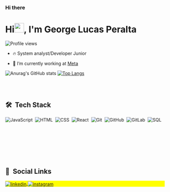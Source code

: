
 
 ### Hi there<h1 align="left">Hi<img src="https://raw.githubusercontent.com/kaueMarques/kaueMarques/master/hi.gif" height="30px" width="30px">, I'm George Lucas Peralta 
 
 <p align="left"> <img src="https://komarev.com/ghpvc/?username=GeorgePerlta&color=orange" alt="Profile views" /> </p>

- 🔥   System analyst/Developer Junior

- 🔭 I’m currently working at  [ Meta ](https://www.meta.com.br/)
 
 ![Anurag's GitHub stats](https://github-readme-stats.vercel.app/api?username=GeorgePeralta&hide=contribs&count_private=true&show_icons=true&theme=dark)
 [![Top Langs](https://github-readme-stats.vercel.app/api/top-langs/?username=GeorgePeralta&layout=compact&theme=dark)](https://github.com/anuraghazra/github-readme-stats)

<br>
<br>


## 🛠 &nbsp;Tech Stack

![JavaScript](https://img.shields.io/badge/-JavaScript-05122A?style=flat&logo=javascript)&nbsp;
![HTML](https://img.shields.io/badge/-HTML-05122A?style=flat&logo=HTML5)&nbsp;
![CSS](https://img.shields.io/badge/-CSS-05122A?style=flat&logo=CSS3&logoColor=1572B6)&nbsp;
![React](https://img.shields.io/badge/-React-05122A?style=flat&logo=react)&nbsp;
![Git](https://img.shields.io/badge/-Git-05122A?style=flat&logo=git)&nbsp;
![GitHub](https://img.shields.io/badge/-GitHub-05122A?style=flat&logo=github)&nbsp;
![GitLab](https://img.shields.io/badge/-GitLab-05122A?style=flat&logo=GitLab)&nbsp;
![SQL](https://img.shields.io/badge/-Microsoft%20SQL%20Server-05122A?style=flat&logo=MicrosoftSQLServer&logoColor=D32E0B)&nbsp;

 <br><br><br>

<br>
<br>

## 👨 &nbsp;Social Links

<p align="left" style="background:yellow">
<a href="https://linkedin.com/in/georgeperaltadias" {:target="_blank"}>
 <img align="center" src="https://img.shields.io/badge/-georgeperaltadias-05122A?style=flat&logo=linkedin" alt="linkedin"/>
</a>
<a href="https://instagram.com/operaltageorge" target="_blank">
 <img align="center" src="https://img.shields.io/badge/-operaltageorge-05122A?style=flat&logo=instagram" alt="instagram"/>
</a>
</p>


<!--
**GeorgePeralta/GeorgePeralta** is a ✨ _special_ ✨ repository because its `README.md` (this file) appears on your GitHub profile.

Card models https://www.figma.com/file/GziUZQa2055G1yedckqZhT/%5BNLW-Heat---Mission%3A-Origin%5D-DoWhile2021-(Community)?node-id=61486%3A79

Here are some ideas to get you started:

- 🔭 I’m currently working on ...
- 🌱 I’m currently learning ...
- 👯 I’m looking to collaborate on ...
- 🤔 I’m looking for help with ...
- 💬 Ask me about ...
- 📫 How to reach me: ...
- 😄 Pronouns: ...
- ⚡ Fun fact: ...
-->
